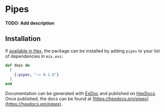 # Pipes

**TODO: Add description**

## Installation

If [available in Hex](https://hex.pm/docs/publish), the package can be installed
by adding `pipes` to your list of dependencies in `mix.exs`:

```elixir
def deps do
  [
    {:pipes, "~> 0.1.0"}
  ]
end
```

Documentation can be generated with [ExDoc](https://github.com/elixir-lang/ex_doc)
and published on [HexDocs](https://hexdocs.pm). Once published, the docs can
be found at [https://hexdocs.pm/pipes](https://hexdocs.pm/pipes).

